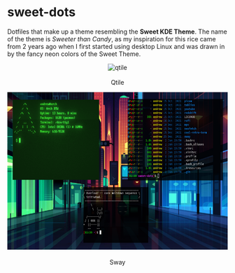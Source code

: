 # sweet-dots

Dotfiles that make up a theme resembling the **Sweet KDE Theme**. The name of the theme is *Sweeter than 
Candy*, as my inspiration for this rice came from 2 years ago when I first started using desktop Linux and 
was drawn in by the fancy neon colors of the Sweet Theme.

<p align="center">
    <img src="screenshots/qtile.jpg" alt="qtile" width="640" height="360"/>
    <br></br>
    Qtile
</p>

<p align="center">
    <img src="screenshots/sway.png" alt="qtile" width="640" height="360"/>
    <br></br>
    Sway
</p>
